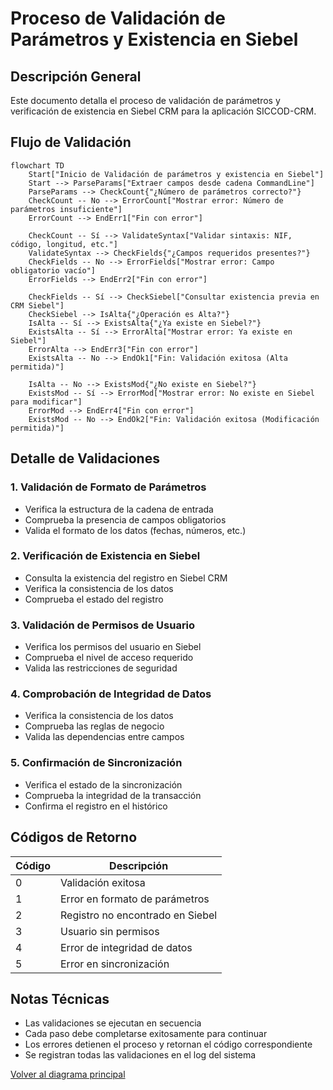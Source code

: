 # Proceso de Validación de Parámetros y Existencia en Siebel

## Descripción General

Este documento detalla el proceso de validación de parámetros y verificación de existencia en Siebel CRM para la aplicación SICCOD-CRM.

## Flujo de Validación

```mermaid
flowchart TD
    Start["Inicio de Validación de parámetros y existencia en Siebel"]
    Start --> ParseParams["Extraer campos desde cadena CommandLine"]
    ParseParams --> CheckCount{"¿Número de parámetros correcto?"}
    CheckCount -- No --> ErrorCount["Mostrar error: Número de parámetros insuficiente"]
    ErrorCount --> EndErr1["Fin con error"]

    CheckCount -- Sí --> ValidateSyntax["Validar sintaxis: NIF, código, longitud, etc."]
    ValidateSyntax --> CheckFields{"¿Campos requeridos presentes?"}
    CheckFields -- No --> ErrorFields["Mostrar error: Campo obligatorio vacío"]
    ErrorFields --> EndErr2["Fin con error"]

    CheckFields -- Sí --> CheckSiebel["Consultar existencia previa en CRM Siebel"]
    CheckSiebel --> IsAlta{"¿Operación es Alta?"}
    IsAlta -- Sí --> ExistsAlta{"¿Ya existe en Siebel?"}
    ExistsAlta -- Sí --> ErrorAlta["Mostrar error: Ya existe en Siebel"]
    ErrorAlta --> EndErr3["Fin con error"]
    ExistsAlta -- No --> EndOk1["Fin: Validación exitosa (Alta permitida)"]

    IsAlta -- No --> ExistsMod{"¿No existe en Siebel?"}
    ExistsMod -- Sí --> ErrorMod["Mostrar error: No existe en Siebel para modificar"]
    ErrorMod --> EndErr4["Fin con error"]
    ExistsMod -- No --> EndOk2["Fin: Validación exitosa (Modificación permitida)"]
```

## Detalle de Validaciones

### 1. Validación de Formato de Parámetros
- Verifica la estructura de la cadena de entrada
- Comprueba la presencia de campos obligatorios
- Valida el formato de los datos (fechas, números, etc.)

### 2. Verificación de Existencia en Siebel
- Consulta la existencia del registro en Siebel CRM
- Verifica la consistencia de los datos
- Comprueba el estado del registro

### 3. Validación de Permisos de Usuario
- Verifica los permisos del usuario en Siebel
- Comprueba el nivel de acceso requerido
- Valida las restricciones de seguridad

### 4. Comprobación de Integridad de Datos
- Verifica la consistencia de los datos
- Comprueba las reglas de negocio
- Valida las dependencias entre campos

### 5. Confirmación de Sincronización
- Verifica el estado de la sincronización
- Comprueba la integridad de la transacción
- Confirma el registro en el histórico

## Códigos de Retorno

| Código | Descripción |
|--------|-------------|
| 0 | Validación exitosa |
| 1 | Error en formato de parámetros |
| 2 | Registro no encontrado en Siebel |
| 3 | Usuario sin permisos |
| 4 | Error de integridad de datos |
| 5 | Error en sincronización |

## Notas Técnicas

- Las validaciones se ejecutan en secuencia
- Cada paso debe completarse exitosamente para continuar
- Los errores detienen el proceso y retornan el código correspondiente
- Se registran todas las validaciones en el log del sistema

[Volver al diagrama principal](./readmeOpenAI002.md)